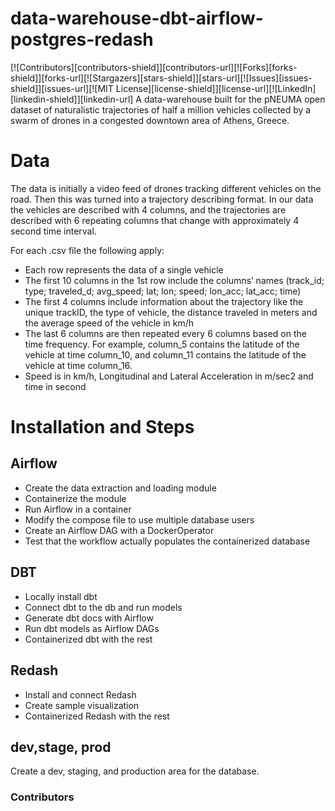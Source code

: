 # data-warehouse-dbt-airflow-postgres-redash

[![Contributors][contributors-shield]][contributors-url][![Forks][forks-shield]][forks-url][![Stargazers][stars-shield]][stars-url][![Issues][issues-shield]][issues-url][![MIT License][license-shield]][license-url][![LinkedIn][linkedin-shield]][linkedin-url]
A data-warehouse built for the pNEUMA open dataset of naturalistic trajectories of half a million vehicles collected by a swarm of drones in a congested downtown area of Athens, Greece. 

# Data

The data is initially a video feed of drones tracking different vehicles on the road. Then this was turned into a trajectory describing format. In our data the vehicles are described with 4 columns, and the trajectories are described with 6 repeating columns that change with approximately 4 second time interval.

For each .csv file the following apply:

- Each row represents the data of a single vehicle
- The first 10 columns in the 1st row include the columns’ names (track_id; type; traveled_d; avg_speed; lat; lon; speed; lon_acc; lat_acc; time)
- The first 4 columns include information about the trajectory like the unique trackID, the type of vehicle, the distance traveled in meters and the average speed of the vehicle in km/h
- The last 6 columns are then repeated every 6 columns based on the time frequency. For example, column_5 contains the latitude of the vehicle at time column_10, and column_11 contains the latitude of the vehicle at time column_16.
- Speed is in km/h, Longitudinal and Lateral Acceleration in m/sec2 and time in second

# Installation and Steps

## Airflow
- Create the data extraction and loading module
- Containerize the module
- Run Airflow in a container
-  Modify the compose file to use multiple database users
-  Create an Airflow DAG with a DockerOperator
-  Test that the workflow actually populates the 
containerized database

 ## DBT
-  Locally install dbt
-  Connect dbt to the db and run models
-  Generate dbt docs with Airflow
-  Run dbt models as Airflow DAGs
-  Containerized dbt with the rest

## Redash
- Install and connect Redash
- Create sample visualization
- Containerized Redash with the rest

## dev,stage, prod
 Create a dev, staging, and production area for the database.

### Contributors
